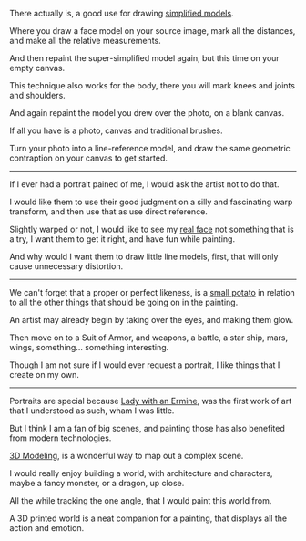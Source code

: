 There actually is,
a good use for drawing [simplified models][1].

Where you draw a face model on your source image,
mark all the distances, and make all the relative measurements.

And then repaint the super-simplified model again,
but this time on your empty canvas.

This technique also works for the body,
there you will mark knees and joints and shoulders.

And again repaint the model you drew over the photo,
on a blank canvas.

If all you have is a photo,
canvas and traditional brushes.

Turn your photo into a line-reference model,
and draw the same geometric contraption on your canvas to get started.

---

If I ever had a portrait pained of me,
I would ask the artist not to do that.

I would like them to use their good judgment on a silly and fascinating warp transform,
and then use that as use direct reference.

Slightly warped or not, I would like to see my [real face][2] not something that is a try,
I want them to get it right, and have fun while painting.

And why would I want them to draw little line models, first,
that will only cause unnecessary distortion.

---

We can't forget that a proper or perfect likeness,
is a [small potato][3] in relation to all the other things that should be going on in the painting.

An artist may already begin by taking over the eyes,
and making them glow.

Then move on to a Suit of Armor,
and weapons, a battle, a star ship, mars, wings, something... something interesting.

Though I am not sure if I would ever request a portrait,
I like things that I create on my own.

---

Portraits are special because [Lady with an Ermine][4],
was the first work of art that I understood as such, wham I was little.

But I think I am a fan of big scenes,
and painting those has also benefited from modern technologies.

[3D Modeling][5],
is a wonderful way to map out a complex scene.

I would really enjoy building a world,
with architecture and characters, maybe a fancy monster, or a dragon, up close.

All the while tracking the one angle,
that I would paint this world from.

A 3D printed world is a neat companion for a painting,
that displays all the action and emotion.

[1]: https://www.youtube.com/watch?v=_ZlqtNmMICQ
[2]: https://www.youtube.com/watch?v=tnd4CtXmQTE
[3]: https://www.youtube.com/watch?v=d58P2hSxbEk
[4]: https://en.wikipedia.org/wiki/Lady_with_an_Ermine
[5]: https://www.youtube.com/watch?v=9xAumJRKV6A
